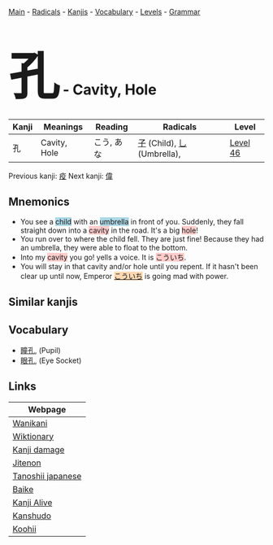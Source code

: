 <style> bigfont {font-size: 100px}</style>
[Main](../index.md) -
[Radicals](../radicals.md) -
[Kanjis](../kanjis.md) -
[Vocabulary](../vocabulary.md) -
[Levels](../levels.md) -
[Grammar](../grammar.md)
# <bigfont> 孔</bigfont> - Cavity, Hole 

| Kanji | Meanings | Reading | Radicals | Level |
| --- | --- | --- | --- | --- |
| 孔 | Cavity, Hole | こう, あな | [子](../radicals/子.md) (Child), [乚](../radicals/乚.md) (Umbrella),  | [Level 46](../levels/wk_level46.md) |

Previous kanji: [疫](疫.md) Next kanji: [偉](偉.md) 

## Mnemonics
 * You see a <span style="background-color:#ADD8E6"> child</span> with an <span style="background-color:#ADD8E6"> umbrella</span> in front of you. Suddenly, they fall straight down into a <span style="background-color:#ffcccb"> cavity</span> in the road. It's a big <span style="background-color:#ffcccb"> hole</span>!
* You run over to where the child fell. They are just fine! Because they had an umbrella, they were able to float to the bottom.
* Into my <span style="background-color:#ffcccb"> cavity</span> you go! yells a voice. It is <span style="background-color:#ffcccb"> こういち</span>. 
* You will stay in that cavity and/or hole until you repent. If it hasn't been clear up until now, Emperor <span style="background-color:#fed8b1"> [こういち](https://jisho.org/search/こういち)</span> is going mad with power.


## Similar kanjis
 


## Vocabulary
 * [瞳孔](../vocabulary/孔.md), (Pupil)
* [眼孔](../vocabulary/孔.md), (Eye Socket)



## Links 

| Webpage |
| --- |
| [Wanikani          ](https://www.wanikani.com/kanji/孔) |
| [Wiktionary        ](https://en.wiktionary.org/wiki/孔) |
| [Kanji damage      ](http://www.kanjidamage.com/kanji/search?utf8=✓&q=孔) |
| [Jitenon           ](https://jitenon.com/kanji/孔) |
| [Tanoshii japanese ](https://www.tanoshiijapanese.com/dictionary/kanji.cfm?k=孔) |
| [Baike             ](https://baike.baidu.com/item/孔) |
| [Kanji Alive       ](https://app.kanjialive.com/孔) |
| [Kanshudo          ](https://www.kanshudo.com/searchmn?q=孔) |
| [Koohii            ](https://kanji.koohii.com/study/kanji/孔) |
